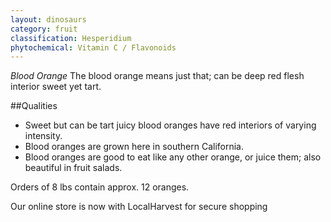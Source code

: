 ```yaml
---
layout: dinosaurs
category: fruit
classification: Hesperidium
phytochemical: Vitamin C / Flavonoids
---
```


*Blood Orange*
The blood orange means just that; can be deep red flesh interior sweet yet tart.

##Qualities 
 
- Sweet but can be tart juicy blood oranges have red interiors of varying intensity. 
- Blood oranges are grown here in southern California.
- Blood oranges are good to eat like any other orange, or juice them; also beautiful in fruit salads. 

Orders of 8 lbs contain approx. 12 oranges.

Our online store is now with LocalHarvest for secure shopping